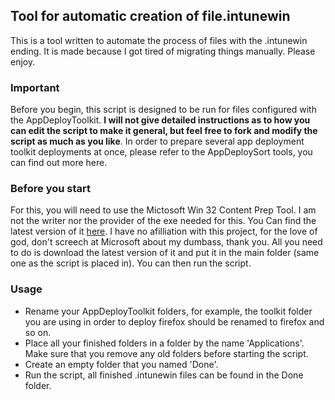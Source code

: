 ## Tool for automatic creation of file.intunewin
This is a tool written to automate the process of files with the .intunewin ending. It is made because I got tired of migrating things manually. Please enjoy. 

### Important
Before you begin, this script is designed to be run for files configured with the AppDeployToolkit. **I will not give detailed instructions as to how you can edit the script to make it general, but feel free to fork and modify the script as much as you like**. In order to prepare several app deployment toolkit deployments at once, please refer to the AppDeploySort tools, you can find out more here. 

### Before you start
For this, you will need to use the Mictosoft Win 32 Content Prep Tool. I am not the writer nor the provider of the exe needed for this. You Can find the latest version of it [here](https://github.com/PSAppDeployToolkit/PSAppDeployToolkit). I have no afilliation with this project, for the love of god, don't screech at Microsoft about my dumbass, thank you. All you need to do is download the latest version of it and put it in the main folder (same one as the script is placed in). You can then run the script. 

### Usage
- Rename your AppDeployToolkit folders, for example, the toolkit folder you are using in order to deploy firefox should be renamed to firefox and so on. 
- Place all your finished folders in a folder by the name 'Applications'. Make sure that you remove any old folders before starting the script. 
- Create an empty folder that you named 'Done'.
- Run the script, all finished .intunewin files can be found in the Done folder. 

